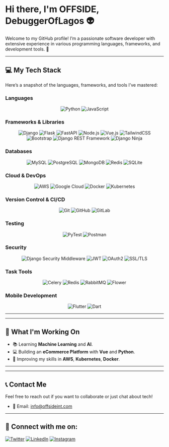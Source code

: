 # Hi there, I'm OFFSIDE, DebuggerOfLagos 👽

Welcome to my GitHub profile! I’m a passionate software developer with extensive experience in various programming languages, frameworks, and development tools. 🚀

---

## 💻 My Tech Stack

Here’s a snapshot of the languages, frameworks, and tools I’ve mastered:

### **Languages**
<div align="center">
  <img src="https://img.shields.io/badge/-Python-3776AB?style=flat&logo=python&logoColor=white" alt="Python" title="Python"/>
  <img src="https://img.shields.io/badge/-JavaScript-F7DF1E?style=flat&logo=javascript&logoColor=black" alt="JavaScript" title="JavaScript">

</div>

### **Frameworks & Libraries**
<div align="center">
  <img src="https://img.shields.io/badge/-Django-092D40?style=flat&logo=django&logoColor=white" alt="Django" title="Django"/>
  <img src="https://img.shields.io/badge/-Flask-000000?style=flat&logo=flask&logoColor=white" alt="Flask" title="Flask"/>
  <img src="https://img.shields.io/badge/-FastAPI-009688?style=flat&logo=fastapi&logoColor=white" alt="FastAPI" title="FastAPI"/>
   <img src="https://img.shields.io/badge/-Node.js-339933?style=flat&logo=node.js&logoColor=white" alt="Node.js" title="Node.js"/>
  <img src="https://img.shields.io/badge/-Vue.js-4FC08D?style=flat&logo=vue.js&logoColor=white" alt="Vue.js" title="Vue.js"/>
  <img src="https://img.shields.io/badge/-TailwindCSS-38B2AC?style=flat&logo=tailwindcss&logoColor=white" alt="TailwindCSS" title="TailwindCSS"/>
  <img src="https://img.shields.io/badge/-Bootstrap-563D7C?style=flat&logo=bootstrap&logoColor=white" alt="Bootstrap" title="Bootstrap"/>
  <img src="https://img.shields.io/badge/-Django%20REST%20Framework-0085B6?style=flat&logo=django&logoColor=white" alt="Django REST Framework" title="Django REST Framework"/>
  <img src="https://img.shields.io/badge/-Django%20Ninja-092E20?style=flat&logo=django&logoColor=white" alt="Django Ninja" title="Django Ninja"/>
</div>

### **Databases**
<div align="center">
  <img src="https://img.shields.io/badge/-MySQL-4479A1?style=flat&logo=mysql&logoColor=white" alt="MySQL" title="MySQL"/>
  <img src="https://img.shields.io/badge/-PostgreSQL-4169E1?style=flat&logo=postgresql&logoColor=white" alt="PostgreSQL" title="PostgreSQL"/>
  <img src="https://img.shields.io/badge/-MongoDB-47A248?style=flat&logo=mongodb&logoColor=white" alt="MongoDB" title="MongoDB"/>
  <img src="https://img.shields.io/badge/-Redis-DC382D?style=flat&logo=redis&logoColor=white" alt="Redis" title="Redis"/>
  <img src="https://img.shields.io/badge/-SQLite-003B57?style=flat&logo=sqlite&logoColor=white" alt="SQLite" title="SQLite"/>
</div>

### **Cloud & DevOps**
<div align="center">
  <img src="https://img.shields.io/badge/-AWS-232F3E?style=flat&logo=amazonaws&logoColor=white" alt="AWS" title="AWS"/>
  <img src="https://img.shields.io/badge/-Google%20Cloud-4285F4?style=flat&logo=google-cloud&logoColor=white" alt="Google Cloud" title="Google Cloud"/>
  <img src="https://img.shields.io/badge/-Docker-2496ED?style=flat&logo=docker&logoColor=white" alt="Docker" title="Docker"/>
  <img src="https://img.shields.io/badge/-Kubernetes-326CE5?style=flat&logo=kubernetes&logoColor=white" alt="Kubernetes" title="Kubernetes"/>

</div>

### **Version Control & CI/CD**
<div align="center">
  <img src="https://img.shields.io/badge/-Git-F05032?style=flat&logo=git&logoColor=white" alt="Git" title="Git"/>
  <img src="https://img.shields.io/badge/-GitHub-181717?style=flat&logo=github&logoColor=white" alt="GitHub" title="GitHub"/>
  <img src="https://img.shields.io/badge/-GitLab-FCA121?style=flat&logo=gitlab&logoColor=white" alt="GitLab" title="GitLab"/>
  
</div>

### **Testing**
<div align="center">
  <img src="https://img.shields.io/badge/-PyTest-000000?style=flat&logo=pytest&logoColor=white" alt="PyTest" title="PyTest"/>
  <img src="https://img.shields.io/badge/-Postman-FF6C37?style=flat&logo=postman&logoColor=white" alt="Postman" title="Postman"/> 
</div>

### **Security**
<div align="center">
  <img src="https://img.shields.io/badge/-Django_Security_Middleware-092E20?style=flat&logo=django&logoColor=white" alt="Django Security Middleware" title="Django Security Middleware"/>
  <img src="https://img.shields.io/badge/-JWT-000000?style=flat&logo=jsonwebtokens&logoColor=white" alt="JWT" title="JWT"/>
  <img src="https://img.shields.io/badge/-OAuth2-338EFF?style=flat&logo=oauth&logoColor=white" alt="OAuth2" title="OAuth2"/>
  <img src="https://img.shields.io/badge/-SSL/TLS-721412?style=flat&logo=openssl&logoColor=white" alt="SSL/TLS" title="SSL/TLS"/>
</div>


### **Task Tools**
<div align="center">
  <img src="https://img.shields.io/badge/-Celery-37814A?style=flat&logo=celery&logoColor=white" alt="Celery" title="Celery"/>
  <img src="https://img.shields.io/badge/-Redis-DC382D?style=flat&logo=redis&logoColor=white" alt="Redis" title="Redis"/>
  <img src="https://img.shields.io/badge/-RabbitMQ-FF6600?style=flat&logo=rabbitmq&logoColor=white" alt="RabbitMQ" title="RabbitMQ"/>
  <img src="https://img.shields.io/badge/-Flower-00C7B7?style=flat&logo=flower" alt="Flower" title="Flower"/>
</div>

### **Mobile Development**
<div align="center">
  <img src="https://img.shields.io/badge/-Flutter-02569B?style=flat&logo=flutter&logoColor=white" alt="Flutter" title="Flutter"/>
   <img src="https://img.shields.io/badge/-Dart-0175C2?style=flat&logo=dart&logoColor=white" alt="Dart" title="Dart"/>
</div>


---


---

## 🚀 What I'm Working On

- 📚 Learning **Machine Learning** and **AI**.
- 💻 Building an **eCommerce Platform** with **Vue** and **Python**.
- 🎯 Improving my skills in **AWS**, **Kubernetes**, **Docker**.

---


---

## 📞 Contact Me

Feel free to reach out if you want to collaborate or just chat about tech! 

- 📧 Email: [info@offsideint.com](mailto:info@offsideint.com)

---

## 📱 Connect with me on:

[![Twitter](https://img.shields.io/badge/-Twitter-1DA1F2?style=flat&logo=twitter&logoColor=white)](https://x.com/OFFSID5)
[![LinkedIn](https://img.shields.io/badge/-LinkedIn-0077B5?style=flat&logo=linkedin&logoColor=white)](https://www.linkedin.com/in/your-linkedin/)
[![Instagram](https://img.shields.io/badge/-Instagram-E4405F?style=flat&logo=instagram&logoColor=white)](https://www.instagram.com/your-instagram/)
